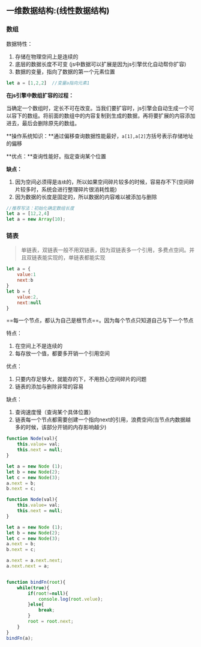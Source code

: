 ## 一维数据结构:(线性数据结构)

### 数组

数据特性：

1. 存储在物理空间上是连续的
2. 底层的数据长度不可变 (js中数据可以扩展是因为js引擎优化自动帮你扩容)
3. 数据的变量，指向了数据的第一个元素位置

```js
let a = [1,2,2]  //变量a指向元素1
```

**在js引擎中数组扩容的过程：**

当确定一个数组时，定长不可在改变。当我们要扩容时，js引擎会自动生成一个可以容下的数组。将前面的数组中的内容复制到生成的数据，再将要扩展的内容添加进去，最后会删除原先的数组。

**操作系统知识：**通过偏移查询数据性能最好，`a[1],a[2]`方括号表示存储地址的偏移

**优点：**查询性能好。指定查询某个位置

**缺点：**

1. 因为空间必须得是`连续`的，所以如果空间碎片较多的时候，容易存不下(空间碎片较多时，系统会进行整理碎片很消耗性能)
2. 因为数据的长度是固定的，所以数据的内容难以被添加与删除

```js
//推荐写法：初始化确定数组长度
let a = [12,2,4]
let a = new Array(10);
```



### 链表

> 单链表，双链表一般不用双链表，因为双链表多一个引用，多费点空间。并且双链表能实现的，单链表都能实现

```js
let a = {
    value:1
    next:b
}
let b = {
    value:2,
    next:null
}
```

==每一个节点，都认为自己是根节点==。因为每个节点只知道自己与下一个节点

特点：

1. 在空间上不是连续的
2. 每存放一个值，都要多开销一个引用空间

优点：

1. 只要内存足够大，就能存的下，不用担心空间碎片的问题
2. 链表的添加与删除非常的容易 

缺点：

1. 查询速度慢（查询某个具体位置）
2. 链表每一个节点都需要创建一个指向next的引用，浪费空间(当节点内数据越多的时候，该部分开销的内存影响越少)

```js
function Node(val){
    this.value= val;
    this.next = null;
}

let a = new Node (1);
let b = new Node(2);
let c = new Node(3);
a.next = b;
b.next = c;
```

```js
function Node(val){
    this.value= val;
    this.next = null;
}

let a = new Node (1);
let b = new Node(2);
let c = new Node(3);
a.next = b;
b.next = c;

a.next = a.next.next;
a.next.next = a;


function bindFn(root){
    while(true){
        if(root!=null){
            console.log(root.velue);
        }else{
            break;
        }
        root = root.next;
    }
}
bindFn(a);
```

